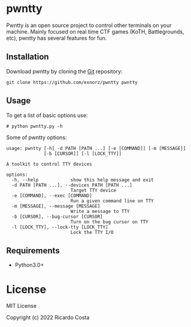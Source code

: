 # pwntty

Pwntty is an open source project to control other terminals on your machine. Mainly focused on real time CTF games (KoTH, Battlegrounds, etc), pwntty has several features for fun.

Installation
----

Download pwntty by cloning the [Git](https://github.com/exnorz/pwntty.git) repository:
```
git clone https://github.com/exnorz/pwntty pwntty
```

Usage
----

To get a list of basic options use:
```
# python pwntty.py -h
```

Some of pwntty options:
```
usage: pwntty [-h] -d PATH [PATH ...] [-e [COMMAND]] [-m [MESSAGE]]
              [-b [CURSOR]] [-l [LOCK_TTY]]

A toolkit to control TTY devices

options:
  -h, --help            show this help message and exit
  -d PATH [PATH ...], --devices PATH [PATH ...]
                        Target TTY device
  -e [COMMAND], --exec [COMMAND]
                        Run a given command line on TTY
  -m [MESSAGE], --message [MESSAGE]
                        Write a message to TTY
  -b [CURSOR], --bug-cursor [CURSOR]
                        Turn on the bug cursor on TTY
  -l [LOCK_TTY], --lock-tty [LOCK_TTY]
                        Lock the TTY I/O
```

Requirements
----
- Python3.0+

# License
MIT License

Copyright (c) 2022 Ricardo Costa
